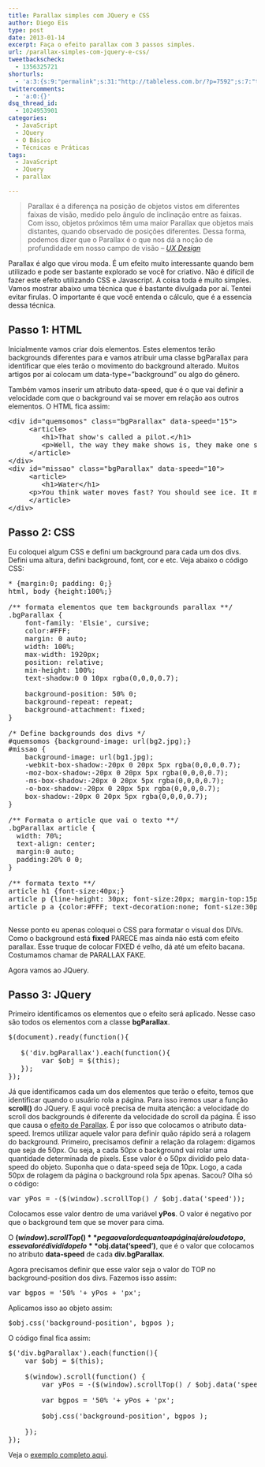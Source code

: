 ```yaml
---
title: Parallax simples com JQuery e CSS
author: Diego Eis
type: post
date: 2013-01-14
excerpt: Faça o efeito parallax com 3 passos simples.
url: /parallax-simples-com-jquery-e-css/
tweetbackscheck:
  - 1356325721
shorturls:
  - 'a:3:{s:9:"permalink";s:31:"http://tableless.com.br/?p=7592";s:7:"tinyurl";s:26:"http://tinyurl.com/cjtr2qg";s:4:"isgd";s:19:"http://is.gd/N0NxVG";}'
twittercomments:
  - 'a:0:{}'
dsq_thread_id:
  - 1024953901
categories:
  - JavaScript
  - JQuery
  - O Básico
  - Técnicas e Práticas
tags:
  - JavaScript
  - JQuery
  - parallax

---
```

> Parallax é a diferença na posição de objetos vistos em diferentes faixas de visão, medido pelo ângulo de inclinação entre as faixas. Com isso, objetos próximos têm uma maior Parallax que objetos mais distantes, quando observado de posições diferentes. Dessa forma, podemos dizer que o Parallax é o que nos dá a noção de profundidade em nosso campo de visão &#8211; _[UX Design][1]_

Parallax é algo que virou moda. É um efeito muito interessante quando bem utilizado e pode ser bastante explorado se você for criativo. Não é difícil de fazer este efeito utilizando CSS e Javascript. A coisa toda é muito simples. Vamos mostrar abaixo uma técnica que é bastante divulgada por aí. Tentei evitar firulas. O importante é que você entenda o cálculo, que é a essencia dessa técnica.

## Passo 1: HTML

Inicialmente vamos criar dois elementos. Estes elementos terão backgrounds diferentes para e vamos atribuir uma classe bgParallax para identificar que eles terão o movimento do background alterado. Muitos artigos por aí colocam um data-type=&#8221;background&#8221; ou algo do gênero.

Também vamos inserir um atributo data-speed, que é o que vai definir a velocidade com que o background vai se mover em relação aos outros elementos. O HTML fica assim:

<pre class="lang-html">&lt;div id="quemsomos" class="bgParallax" data-speed="15"&gt;
     &lt;article&gt;
     	&lt;h1&gt;That show's called a pilot.&lt;/h1&gt;
     	&lt;p&gt;Well, the way they make shows is, they make one show. That show's called a pilot. Then they show that show to the people who make shows, and on the strength of that one show they decide if they're going to make more shows. Some pilots get picked and become television programs. Some don't, become nothing. She starred in one of the ones that became nothing. &lt;/p&gt;
     &lt;/article&gt;
&lt;/div&gt;
&lt;div id="missao" class="bgParallax" data-speed="10"&gt;
     &lt;article&gt;
     	&lt;h1&gt;Water&lt;/h1&gt;
     &lt;p&gt;You think water moves fast? You should see ice. It moves like it has a mind. Like it knows it killed the world once and got a taste for murder. After the avalanche, it took us a week to climb out. Now, I don't know exactly when we turned on each other, but I know that seven of us survived the slide... and only five made it out. Now we took an oath, that I'm breaking now. We said we'd say it was the snow that killed the other two, but it wasn't. Nature is lethal but it doesn't hold a candle to man. &lt;/p&gt;
     &lt;/article&gt;
&lt;/div&gt;
</pre>

## Passo 2: CSS

Eu coloquei algum CSS e defini um background para cada um dos divs. Defini uma altura, defini background, font, cor e etc. Veja abaixo o código CSS:

<pre class="lang-css">* {margin:0; padding: 0;}
html, body {height:100%;}

/** formata elementos que tem backgrounds parallax **/
.bgParallax {
	font-family: 'Elsie', cursive;
	color:#FFF;
	margin: 0 auto;
	width: 100%;
	max-width: 1920px;
	position: relative;
	min-height: 100%;
	text-shadow:0 0 10px rgba(0,0,0,0.7);

	background-position: 50% 0;
	background-repeat: repeat;
	background-attachment: fixed;
}

/* Define backgrounds dos divs */
#quemsomos {background-image: url(bg2.jpg);}
#missao {
	background-image: url(bg1.jpg);
	-webkit-box-shadow:-20px 0 20px 5px rgba(0,0,0,0.7);
	-moz-box-shadow:-20px 0 20px 5px rgba(0,0,0,0.7);
	-ms-box-shadow:-20px 0 20px 5px rgba(0,0,0,0.7);
	-o-box-shadow:-20px 0 20px 5px rgba(0,0,0,0.7);
	box-shadow:-20px 0 20px 5px rgba(0,0,0,0.7);
}

/** Formata o article que vai o texto **/
.bgParallax article {
  width: 70%;
  text-align: center;
  margin:0 auto;
  padding:20% 0 0;
}

/** formata texto **/
article h1 {font-size:40px;}
article p {line-height: 30px; font-size:20px; margin-top:15px;}
article p a {color:#FFF; text-decoration:none; font-size:30px;}

</pre>

Nesse ponto eu apenas coloquei o CSS para formatar o visual dos DIVs. Como o background está **fixed** PARECE mas ainda não está com efeito parallax. Esse truque de colocar FIXED é velho, dá até um efeito bacana. Costumamos chamar de PARALLAX FAKE.

Agora vamos ao JQuery.

## Passo 3: JQuery

Primeiro identificamos os elementos que o efeito será aplicado. Nesse caso são todos os elementos com a classe **bgParallax**.

<pre class="lang-javascript">$(document).ready(function(){

   $('div.bgParallax').each(function(){
    	var $obj = $(this);
   });	
});
</pre>

Já que identificamos cada um dos elementos que terão o efeito, temos que identificar quando o usuário rola a página. Para isso iremos usar a função **scroll()** do JQuery. E aqui você precisa de muita atenção: a velocidade do scroll dos backgrounds é diferente da velocidade do scroll da página. É isso que causa o [efeito de Parallax][2]. É por isso que colocamos o atributo data-speed. Iremos utilizar aquele valor para definir quão rápido será a rolagem do background. Primeiro, precisamos definir a relação da rolagem: digamos que seja de 50px. Ou seja, a cada 50px o background vai rolar uma quantidade determinada de pixels. Esse valor é o 50px dividido pelo data-speed do objeto. Suponha que o data-speed seja de 10px. Logo, a cada 50px de rolagem da página o background rola 5px apenas. Sacou? Olha só o código:

<pre class="lang-javascript">var yPos = -($(window).scrollTop() / $obj.data('speed')); 
</pre>

Colocamos esse valor dentro de uma variável **yPos**. O valor é negativo por que o background tem que se mover para cima.
  
O **$(window).scrollTop()** pega o valor de quanto a página já rolou do topo, esse valor é dividido pelo **$obj.data(&#8216;speed&#8217;)**, que é o valor que colocamos no atributo **data-speed** de cada **div.bgParallax**.

Agora precisamos definir que esse valor seja o valor do TOP no background-position dos divs. Fazemos isso assim:

<pre class="lang-javascript">var bgpos = '50% '+ yPos + 'px';
</pre>

Aplicamos isso ao objeto assim:

<pre class="lang-javascript">$obj.css('background-position', bgpos );
</pre>

O código final fica assim:

<pre class="lang-javascript">$('div.bgParallax').each(function(){
	var $obj = $(this);

	$(window).scroll(function() {
		var yPos = -($(window).scrollTop() / $obj.data('speed')); 

		var bgpos = '50% '+ yPos + 'px';

		$obj.css('background-position', bgpos );

	}); 
});
</pre>

Veja o [exemplo completo aqui][3].

 [1]: http://www.uxdesign.blog.br/imersao/a-imersao-do-efeito-parallax/
 [2]: http://en.wikipedia.org/wiki/Parallax
 [3]: http://tableless.github.com/exemplos/parallax/parallax.html